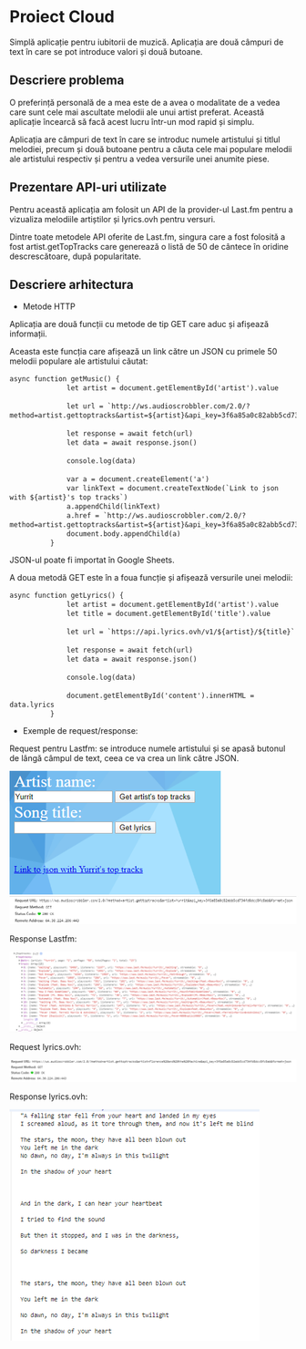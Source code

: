 # Proiect Cloud

Simplă aplicație pentru iubitorii de muzică. Aplicația are două câmpuri de text în care se pot introduce valori
și două butoane.

## Descriere problema

O preferință personală de a mea este de a avea o modalitate de a vedea care sunt cele mai ascultate melodii ale unui
artist preferat. Această aplicație încearcă să facă acest lucru într-un mod rapid și simplu.

Aplicația are câmpuri de text în care se introduc numele artistului și titlul melodiei, precum și două butoane 
pentru a căuta cele mai populare melodii ale artistului respectiv și pentru a vedea versurile unei anumite piese.

## Prezentare API-uri utilizate

Pentru această aplicația am folosit un API de la provider-ul Last.fm pentru a vizualiza melodiile artiștilor și 
lyrics.ovh pentru versuri.

Dintre toate metodele API oferite de Last.fm, singura care a fost folosită a fost artist.getTopTracks care 
generează o listă de 50 de cântece în oridine descrescătoare, după popularitate.

## Descriere arhitectura

* Metode HTTP

Aplicația are două funcții cu metode de tip GET care aduc și afișează informații.

Aceasta este funcția care afișează un link către un JSON cu primele 50 melodii populare ale artistului
căutat:

```
async function getMusic() {
              let artist = document.getElementById('artist').value
              
              let url = `http://ws.audioscrobbler.com/2.0/?method=artist.gettoptracks&artist=${artist}&api_key=3f6a85a0c82abb5cd734fd8dcc8fc8ab&format=json`
              
              let response = await fetch(url)
              let data = await response.json()
              
              console.log(data)
              
              var a = document.createElement('a')
              var linkText = document.createTextNode(`Link to json with ${artist}'s top tracks`)
              a.appendChild(linkText)
              a.href = `http://ws.audioscrobbler.com/2.0/?method=artist.gettoptracks&artist=${artist}&api_key=3f6a85a0c82abb5cd734fd8dcc8fc8ab&format=json`
              document.body.appendChild(a)
          }
```
JSON-ul poate fi importat în Google Sheets.

A doua metodă GET este în a foua funcție și afișează versurile unei melodii:

```
async function getLyrics() {
              let artist = document.getElementById('artist').value
              let title = document.getElementById('title').value
              
              let url = `https://api.lyrics.ovh/v1/${artist}/${title}`
              
              let response = await fetch(url)
              let data = await response.json()
              
              console.log(data)
              
              document.getElementById('content').innerHTML = data.lyrics
          }
```
* Exemple de request/response:

Request pentru Lastfm: se introduce numele artistului și se apasă butonul de lângă câmpul de text, ceea ce va crea un link către JSON.

![](images/ssLastfm1.PNG)
![](images/ssLastfm2.PNG)

Response Lastfm:

![](images/ssLastfm3.PNG)

Request lyrics.ovh:

![](images/ssLyrics1.PNG)

Response lyrics.ovh:

![](images/ssLyrics2.PNG)
